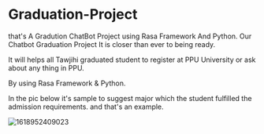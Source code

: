 # Graduation-Project
that's A Gradution ChatBot Project using Rasa Framework And Python.
Our Chatbot Graduation Project It is closer than ever to being ready.

It will helps all Tawjihi graduated student to register at PPU University or ask about any thing in PPU.

By using Rasa Framework & Python.

In the pic below it's sample to suggest major which the student fulfilled the admission requirements.
and that's an example.

![1618952409023](https://user-images.githubusercontent.com/59504151/169265216-58f9a747-4d60-4fd2-82d7-947c3d428f80.jpg)
